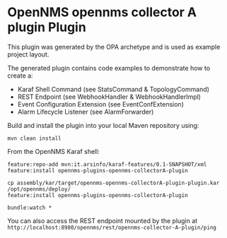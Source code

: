 # OpenNMS opennms collector A plugin Plugin


This plugin was generated by the OPA archetype and is used as example project layout.

The generated plugin contains code examples to demonstrate how to create a:
* Karaf Shell Command (see StatsCommand & TopologyCommand)
* REST Endpoint (see WebhookHandler & WebhookHandlerImpl)
* Event Configuration Extension (see EventConfExtension)
* Alarm Lifecycle Listener (see AlarmForwarder)



Build and install the plugin into your local Maven repository using:

```
mvn clean install
```


From the OpenNMS Karaf shell:
```
feature:repo-add mvn:it.arsinfo/karaf-features/0.1-SNAPSHOT/xml
feature:install opennms-plugins-opennms-collectorA-plugin
```


```
cp assembly/kar/target/opennms-opennms-collectorA-plugin-plugin.kar /opt/opennms/deploy/
feature:install opennms-plugins-opennms-collectorA-plugin
```

```
bundle:watch *
```


You can also access the REST endpoint mounted by the plugin at `http://localhost:8980/opennms/rest/opennms-collector-A-plugin/ping`
